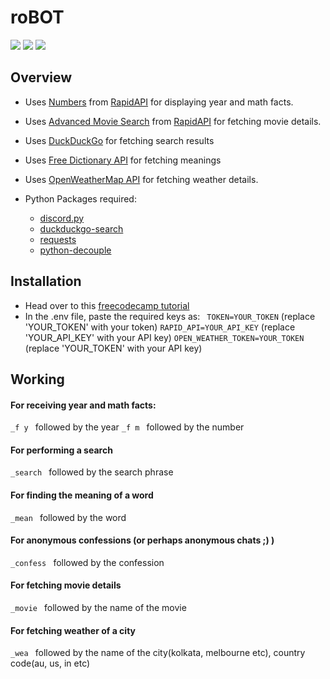 # roBOT

![](https://img.shields.io/github/stars/danger-ahead/roBOT) ![](https://img.shields.io/github/forks/danger-ahead/roBOT) ![](https://img.shields.io/github/issues/danger-ahead/roBOT)

## Overview
- Uses [Numbers](https://rapidapi.com/divad12/api/numbers-1) from [RapidAPI](https://rapidapi.com/marketplace) for displaying year and math facts.
- Uses [Advanced Movie Search](https://rapidapi.com/jakash1997/api/advanced-movie-search ) from [RapidAPI](https://rapidapi.com/marketplace) for fetching movie details.
- Uses [DuckDuckGo](https://duckduckgo.com/) for fetching search results
- Uses [Free Dictionary API](https://dictionaryapi.dev/) for fetching meanings
- Uses [OpenWeatherMap API](https://openweathermap.org/api) for fetching weather details.

- Python Packages required:
	- [discord.py](https://pypi.org/project/discord.py/)
	- [duckduckgo-search](https://pypi.org/project/duckduckgo-search/)
	- [requests](https://pypi.org/project/requests/)
	- [python-decouple](https://pypi.org/project/python-decouple/)

## Installation
- Head over to this [freecodecamp tutorial](https://www.freecodecamp.org/news/create-a-discord-bot-with-python/)
- In the .env  file, paste the required keys as:
	` TOKEN=YOUR_TOKEN` (replace 'YOUR_TOKEN' with your token)
	`RAPID_API=YOUR_API_KEY` (replace 'YOUR_API_KEY' with your API key)
	`OPEN_WEATHER_TOKEN=YOUR_TOKEN` (replace 'YOUR_TOKEN' with your API key)

## Working
#### For receiving year and math facts:
`_f y ` followed by the year
`_f m ` followed by the number
#### For performing a search
`_search ` followed by the search phrase
#### For finding the meaning of a word
`_mean ` followed by the word
#### For anonymous confessions (or perhaps anonymous chats ;) )
`_confess ` followed by the confession
#### For fetching movie details
`_movie ` followed by the name of the movie
#### For fetching weather of a city
`_wea ` followed by the name of the city(kolkata, melbourne etc), country code(au, us, in etc)